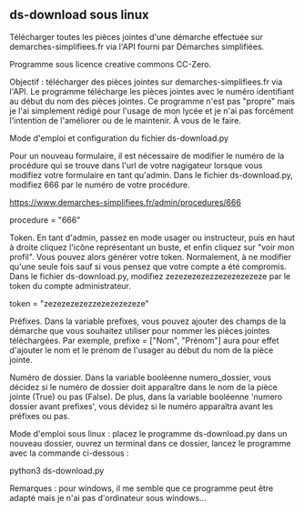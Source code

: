 ## ds-download sous linux
Télécharger toutes les pièces jointes d'une démarche effectuée sur demarches-simplifiees.fr via l'API fourni par Démarches simplifiées. 


Programme sous licence creative commons CC-Zero.    


Objectif : télécharger des pièces jointes sur demarches-simplifiees.fr via l'API. Le programme télécharge les pièces jointes avec le numéro identifiant au début du nom des pièces jointes. Ce programme n'est pas "propre" mais je l'ai simplement rédigé pour l'usage de mon lycée et je n'ai pas forcément l'intention de l'améliorer ou de le maintenir. À vous de le faire.


Mode d'emploi et configuration du fichier ds-download.py


Pour un nouveau formulaire, il est nécessaire de modifier le numéro de la procédure qui se trouve dans l'url de votre nagigateur lorsque vous modifiez votre formulaire en tant qu'admin. Dans le fichier ds-download.py, modifiez 666 par le numéro de votre procédure.

https://www.demarches-simplifiees.fr/admin/procedures/666

procedure = "666"

Token.
En tant d'admin, passez en mode usager ou instructeur, puis en haut à droite cliquez l'icône représentant un buste, et enfin
cliquez sur "voir mon profil". Vous pouvez alors générer votre token. Normalement, à ne modifier qu'une seule fois sauf si vous pensez que votre compte a été compromis. Dans le fichier ds-download.py, modifiez zezezezezezzezezezezeze par le token du compte administrateur.

token = "zezezezezezzezezezezeze"


Préfixes. Dans la variable prefixes, vous pouvez ajouter des champs de la démarche que vous souhaitez utiliser pour nommer les pièces jointes téléchargées. Par exemple, prefixe = ["Nom", "Prénom"] aura pour effet d'ajouter le nom et le prénom de l'usager au début du nom de la pièce jointe.


Numéro de dossier. Dans la variable booléenne numero_dossier, vous décidez si le numéro de dossier doit apparaître dans le nom de la pièce jointe (True) ou pas (False). De plus, dans la variable booléenne 'numero dossier avant prefixes', vous dévidez si le numéro apparaîtra avant les préfixes ou pas.


Mode d'emploi sous linux : placez le programme ds-download.py dans un nouveau  dossier, ouvrez un terminal dans ce dossier, lancez le programme avec la commande ci-dessous :   

python3 ds-download.py

Remarques : pour windows, il me semble que ce programme peut être adapté mais je n'ai pas d'ordinateur sous windows...
